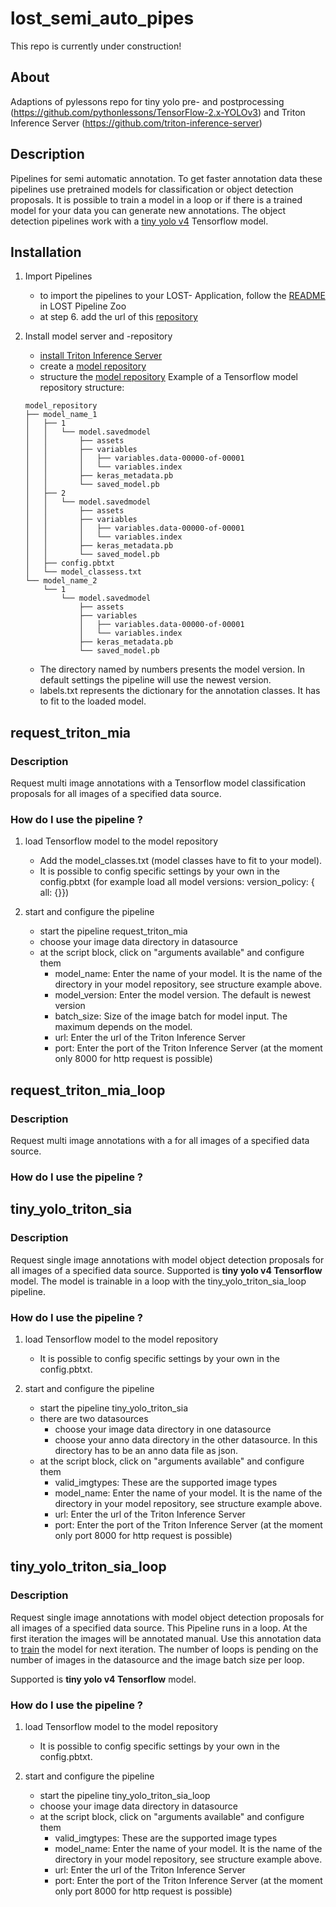 # lost_semi_auto_pipes
This repo is currently under construction!

## About
Adaptions of pylessons repo for tiny yolo pre- and postprocessing (https://github.com/pythonlessons/TensorFlow-2.x-YOLOv3) 
and Triton Inference Server (https://github.com/triton-inference-server)

## Description
Pipelines for semi automatic annotation.
To get faster annotation data these pipelines use pretrained models for classification or object detection  proposals.
It is possible to train a model in a loop or if there is a trained model for your data you can generate new annotations.
The object detection pipelines work with a [tiny yolo v4](git@github.com:l3p-cv/lost_yolov3_tf2.git) Tensorflow model.

## Installation
1. Import Pipelines
    * to import the pipelines to your LOST- Application, follow the [README](https://github.com/l3p-cv/lost-pipeline-zoo/blob/master/README.md) in LOST Pipeline Zoo
    * at step 6. add the url of this [repository](git@github.com:l3p-cv/lost_semi_auto_pipes.git)

2. Install model server and -repository
    * [install Triton Inference Server](https://github.com/triton-inference-server/server.git)
    * create a [model repository](https://github.com/triton-inference-server/server/blob/main/docs/getting_started/quickstart.md)
    * structure the [model repository](https://github.com/triton-inference-server/server/blob/main/docs/user_guide/model_repository.md)
    Example of a Tensorflow model repository structure:
    ```
    model_repository
    ├── model_name_1
    │   ├── 1
    │   │   └── model.savedmodel
    │   │       ├── assets
    │   │       ├── variables
    │   │       │   ├── variables.data-00000-of-00001
    │   │       │   └── variables.index
    │   │       ├── keras_metadata.pb
    │   │       └── saved_model.pb
    │   ├── 2
    │   │   └── model.savedmodel
    │   │       ├── assets
    │   │       ├── variables
    │   │       │   ├── variables.data-00000-of-00001
    │   │       │   └── variables.index
    │   │       ├── keras_metadata.pb
    │   │       └── saved_model.pb
    │   ├── config.pbtxt
    │   └── model_classess.txt
    └── model_name_2
        └── 1
            └── model.savedmodel
                ├── assets
                ├── variables
                │   ├── variables.data-00000-of-00001
                │   └── variables.index
                ├── keras_metadata.pb
                └── saved_model.pb

    ```
    * The directory named by numbers presents the model version. In default settings the pipeline will use the newest version.
    * labels.txt represents the dictionary for the annotation classes. It has to fit to the loaded model.

## request_triton_mia
### Description
Request multi image annotations with a Tensorflow model classification proposals for all images of a specified data source.

### How do I use the pipeline ?
1. load Tensorflow model to the model repository
    * Add the model_classes.txt (model classes have to fit to your model).
    * It is possible to config specific settings by your own in the config.pbtxt (for example load all model versions: version_policy: { all: {}}) 

2. start and configure the pipeline
    * start the pipeline request_triton_mia
    * choose your image data directory in datasource
    * at the script block, click on "arguments available" and configure them
        * model_name: Enter the name of your model. It is the name of the directory in your model repository, see structure example above.
        * model_version: Enter the model version. The default is newest version
        * batch_size: Size of the image batch for model input. The maximum depends on the model.
        * url: Enter the url of the Triton Inference Server
        * port: Enter the port of the Triton Inference Server (at the moment only 8000 for http request is possible)


## request_triton_mia_loop
### Description
Request multi image annotations with a for all images of a specified data source.

### How do I use the pipeline ?

## tiny_yolo_triton_sia
### Description
Request single image annotations with model object detection proposals for all images of a specified data source.
Supported is **tiny yolo v4 Tensorflow** model.
The model is trainable in a loop with the tiny_yolo_triton_sia_loop pipeline.

### How do I use the pipeline ?
1. load Tensorflow model to the model repository
    * It is possible to config specific settings by your own in the config.pbtxt.

2. start and configure the pipeline
    * start the pipeline tiny_yolo_triton_sia
    * there are two datasources
        * choose your image data directory in one datasource
        * choose your anno data directory in the other datasource. In this directory has to be an anno data file as json.
    * at the script block, click on "arguments available" and configure them
        * valid_imgtypes: These are the supported image types
        * model_name: Enter the name of your model. It is the name of the directory in your model repository, see structure example above.
        * url: Enter the url of the Triton Inference Server
        * port: Enter the port of the Triton Inference Server (at the moment only port 8000 for http request is possible)

## tiny_yolo_triton_sia_loop
### Description
Request single image annotations with model object detection proposals for all images of a specified data source.
This Pipeline runs in a loop. At the first iteration the images will be annotated manual. Use this annotation data to [train](https://github.com/l3p-cv/lost_ootb_pipes) the model
for next iteration. The number of loops is pending on the number of images in the datasource and the image batch size per loop.

Supported is **tiny yolo v4 Tensorflow** model.

### How do I use the pipeline ?
1. load Tensorflow model to the model repository
    * It is possible to config specific settings by your own in the config.pbtxt.

2. start and configure the pipeline
    * start the pipeline tiny_yolo_triton_sia_loop
    * choose your image data directory in datasource
    * at the script block, click on "arguments available" and configure them
        * valid_imgtypes: These are the supported image types
        * model_name: Enter the name of your model. It is the name of the directory in your model repository, see structure example above.
        * url: Enter the url of the Triton Inference Server
        * port: Enter the port of the Triton Inference Server (at the moment only port 8000 for http request is possible)
